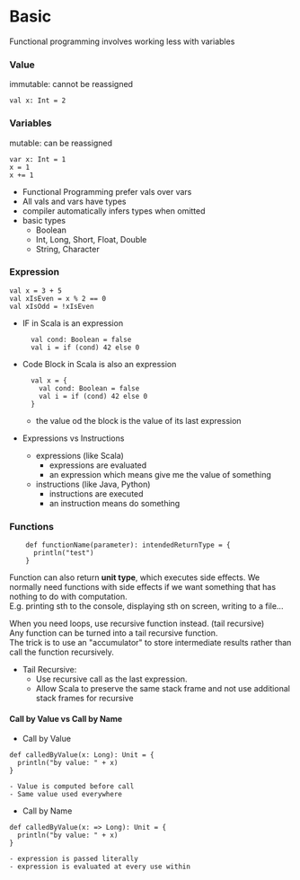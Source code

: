# Basic
Functional programming involves working less with variables

### Value
immutable: cannot be reassigned
```
val x: Int = 2
```

### Variables
mutable: can be reassigned
```
var x: Int = 1
x = 1
x += 1
```

- Functional Programming prefer vals over vars
- All vals and vars have types
- compiler automatically infers types when omitted
- basic types
    - Boolean
    - Int, Long, Short, Float, Double
    - String, Character

### Expression
```
val x = 3 + 5
val xIsEven = x % 2 == 0
val xIsOdd = !xIsEven
```
- IF in Scala is an expression 
    ```
      val cond: Boolean = false
      val i = if (cond) 42 else 0
    ```
- Code Block in Scala is also an expression
    ```
      val x = {
        val cond: Boolean = false
        val i = if (cond) 42 else 0
      }
    ```
    - the value od the block is the value of its last expression

- Expressions vs Instructions
    - expressions (like Scala)
        - expressions are evaluated
        - an expression which means give me the value of something
    - instructions (like Java, Python)
        - instructions are executed
        - an instruction means do something
        
### Functions
  ```
      def functionName(parameter): intendedReturnType = {  
        println("test")  
      }
  ```
  
  Function can also return **unit type**, which executes side effects.
  We normally need functions with side effects if we want something that has nothing to do with computation.  
  E.g. printing sth to the console, displaying sth on screen, writing to a file...
  
  When you need loops, use recursive function instead. (tail recursive)  
  Any function can be turned into a tail recursive function.  
  The trick is to use an "accumulator" to store intermediate results rather than call the function recursively.

  - Tail Recursive:  
    - Use recursive call as the last expression.
    - Allow Scala to preserve the same stack frame and not use additional stack frames for recursive
    
  #### Call by Value vs Call by Name
  - Call by Value
  
  ```
  def calledByValue(x: Long): Unit = {
    println("by value: " + x)
  }
  ```

    - Value is computed before call
    - Same value used everywhere

  - Call by Name
  
  ```
  def calledByValue(x: => Long): Unit = {
    println("by value: " + x)
  }
  ```

    - expression is passed literally
    - expression is evaluated at every use within 